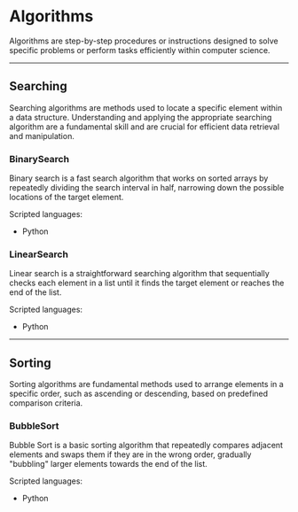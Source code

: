 # Algorithms
Algorithms are step-by-step procedures or instructions designed to solve specific problems or perform tasks efficiently within computer science.

<hr>

## Searching
Searching algorithms are methods used to locate a specific element within a data structure.
Understanding and applying the appropriate searching algorithm are a fundamental skill and are crucial for efficient data retrieval and manipulation.

### BinarySearch
Binary search is a fast search algorithm that works on sorted arrays by repeatedly dividing the search interval in half, narrowing down the possible locations of the target element.

Scripted languages: 
- Python

### LinearSearch
Linear search is a straightforward searching algorithm that sequentially checks each element in a list until it finds the target element or reaches the end of the list.

Scripted languages: 
- Python

<hr>

## Sorting
Sorting algorithms are fundamental methods used to arrange elements in a specific order, such as ascending or descending, based on predefined comparison criteria.

### BubbleSort
Bubble Sort is a basic sorting algorithm that repeatedly compares adjacent elements and swaps them if they are in the wrong order, gradually "bubbling" larger elements towards the end of the list.

Scripted languages: 
- Python
